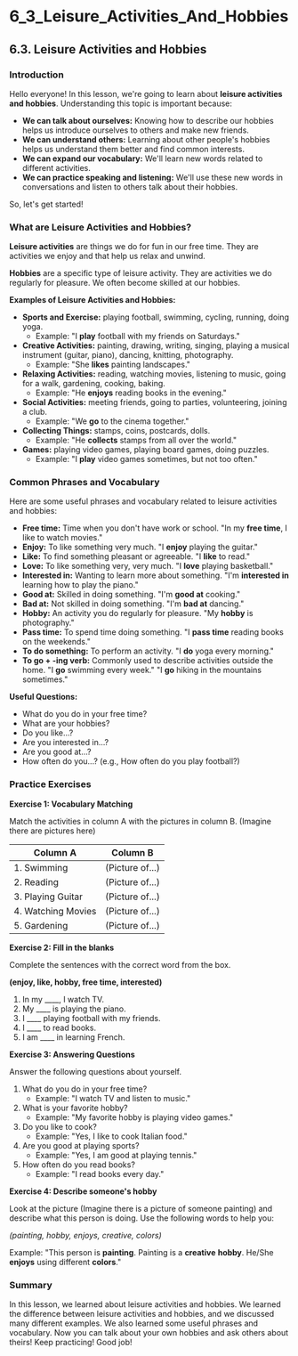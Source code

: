 # 6_3_Leisure_Activities_And_Hobbies

## 6.3. Leisure Activities and Hobbies

### Introduction

Hello everyone! In this lesson, we're going to learn about **leisure activities and hobbies**.  Understanding this topic is important because:

*   **We can talk about ourselves:** Knowing how to describe our hobbies helps us introduce ourselves to others and make new friends.
*   **We can understand others:**  Learning about other people's hobbies helps us understand them better and find common interests.
*   **We can expand our vocabulary:**  We'll learn new words related to different activities.
*   **We can practice speaking and listening:** We'll use these new words in conversations and listen to others talk about their hobbies.

So, let's get started!

### What are Leisure Activities and Hobbies?

**Leisure activities** are things we do for fun in our free time. They are activities we enjoy and that help us relax and unwind.

**Hobbies** are a specific type of leisure activity. They are activities we do regularly for pleasure. We often become skilled at our hobbies.

**Examples of Leisure Activities and Hobbies:**

*   **Sports and Exercise:** playing football, swimming, cycling, running, doing yoga.
    *   Example: "I **play** football with my friends on Saturdays."
*   **Creative Activities:** painting, drawing, writing, singing, playing a musical instrument (guitar, piano), dancing, knitting, photography.
    *   Example: "She **likes** painting landscapes."
*   **Relaxing Activities:** reading, watching movies, listening to music, going for a walk, gardening, cooking, baking.
    *   Example: "He **enjoys** reading books in the evening."
*   **Social Activities:** meeting friends, going to parties, volunteering, joining a club.
    *   Example: "We **go** to the cinema together."
*   **Collecting Things:** stamps, coins, postcards, dolls.
    *   Example: "He **collects** stamps from all over the world."
*   **Games:** playing video games, playing board games, doing puzzles.
    *   Example: "I **play** video games sometimes, but not too often."

### Common Phrases and Vocabulary

Here are some useful phrases and vocabulary related to leisure activities and hobbies:

*   **Free time:**  Time when you don't have work or school. "In my **free time**, I like to watch movies."
*   **Enjoy:**  To like something very much. "I **enjoy** playing the guitar."
*   **Like:** To find something pleasant or agreeable. "I **like** to read."
*   **Love:** To like something very, very much. "I **love** playing basketball."
*   **Interested in:**  Wanting to learn more about something. "I'm **interested in** learning how to play the piano."
*   **Good at:** Skilled in doing something. "I'm **good at** cooking."
*   **Bad at:** Not skilled in doing something. "I'm **bad at** dancing."
*   **Hobby:** An activity you do regularly for pleasure. "My **hobby** is photography."
*   **Pass time:** To spend time doing something. "I **pass time** reading books on the weekends."
*   **To do something:** To perform an activity. "I **do** yoga every morning."
*   **To go + -ing verb:** Commonly used to describe activities outside the home. "I **go** swimming every week." "I **go** hiking in the mountains sometimes."

**Useful Questions:**

*   What do you do in your free time?
*   What are your hobbies?
*   Do you like...?
*   Are you interested in...?
*   Are you good at...?
*   How often do you...? (e.g., How often do you play football?)

### Practice Exercises

**Exercise 1: Vocabulary Matching**

Match the activities in column A with the pictures in column B. (Imagine there are pictures here)

| Column A           | Column B         |
|--------------------|-------------------|
| 1. Swimming         | (Picture of...)    |
| 2. Reading          | (Picture of...)    |
| 3. Playing Guitar   | (Picture of...)    |
| 4. Watching Movies  | (Picture of...)    |
| 5. Gardening       | (Picture of...)    |

**Exercise 2: Fill in the blanks**

Complete the sentences with the correct word from the box.

**(enjoy, like, hobby, free time, interested)**

1.  In my ____, I watch TV.
2.  My ____ is playing the piano.
3.  I ____ playing football with my friends.
4.  I ____ to read books.
5.  I am ____ in learning French.

**Exercise 3:  Answering Questions**

Answer the following questions about yourself.

1.  What do you do in your free time?
    *   Example: "I watch TV and listen to music."
2.  What is your favorite hobby?
    *   Example: "My favorite hobby is playing video games."
3.  Do you like to cook?
    *   Example: "Yes, I like to cook Italian food."
4.  Are you good at playing sports?
    *   Example: "Yes, I am good at playing tennis."
5.  How often do you read books?
    *   Example: "I read books every day."

**Exercise 4:  Describe someone's hobby**

Look at the picture (Imagine there is a picture of someone painting) and describe what this person is doing. Use the following words to help you:

*(painting, hobby, enjoys, creative, colors)*

Example: "This person is **painting**. Painting is a **creative** **hobby**.  He/She **enjoys** using different **colors**."

### Summary

In this lesson, we learned about leisure activities and hobbies. We learned the difference between leisure activities and hobbies, and we discussed many different examples. We also learned some useful phrases and vocabulary.  Now you can talk about your own hobbies and ask others about theirs!  Keep practicing! Good job!
